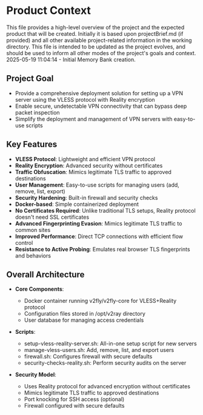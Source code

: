 # Product Context

This file provides a high-level overview of the project and the expected product that will be created. Initially it is based upon projectBrief.md (if provided) and all other available project-related information in the working directory. This file is intended to be updated as the project evolves, and should be used to inform all other modes of the project's goals and context.
2025-05-19 11:04:14 - Initial Memory Bank creation.

## Project Goal

* Provide a comprehensive deployment solution for setting up a VPN server using the VLESS protocol with Reality encryption
* Enable secure, undetectable VPN connectivity that can bypass deep packet inspection
* Simplify the deployment and management of VPN servers with easy-to-use scripts

## Key Features

* **VLESS Protocol**: Lightweight and efficient VPN protocol
* **Reality Encryption**: Advanced security without certificates
* **Traffic Obfuscation**: Mimics legitimate TLS traffic to approved destinations
* **User Management**: Easy-to-use scripts for managing users (add, remove, list, export)
* **Security Hardening**: Built-in firewall and security checks
* **Docker-based**: Simple containerized deployment
* **No Certificates Required**: Unlike traditional TLS setups, Reality protocol doesn't need SSL certificates
* **Advanced Fingerprinting Evasion**: Mimics legitimate TLS traffic to common sites
* **Improved Performance**: Direct TCP connections with efficient flow control
* **Resistance to Active Probing**: Emulates real browser TLS fingerprints and behaviors

## Overall Architecture

* **Core Components**:
  * Docker container running v2fly/v2fly-core for VLESS+Reality protocol
  * Configuration files stored in /opt/v2ray directory
  * User database for managing access credentials
  
* **Scripts**:
  * setup-vless-reality-server.sh: All-in-one setup script for new servers
  * manage-vless-users.sh: Add, remove, list, and export users
  * firewall.sh: Configures firewall with secure defaults
  * security-checks-reality.sh: Perform security audits on the server
  
* **Security Model**:
  * Uses Reality protocol for advanced encryption without certificates
  * Mimics legitimate TLS traffic to approved destinations
  * Port knocking for SSH access (optional)
  * Firewall configured with secure defaults